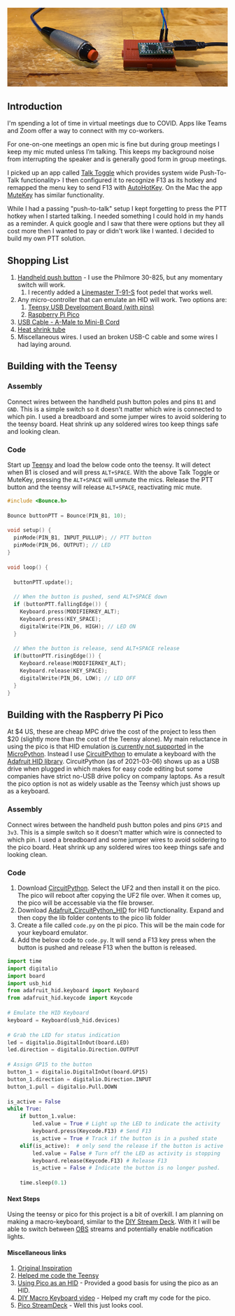 ![PTT](./PTT1.png)

## Introduction
I'm spending a lot of time in virtual meetings due to COVID.  Apps like Teams and Zoom offer a way to connect with my co-workers.

For one-on-one meetings an open mic is fine but during group meetings I keep my mic muted unless I’m talking. This keeps my background noise from interrupting the speaker and is generally good form in group meetings.

I picked up an app called [Talk Toggle](https://www.microsoft.com/en-us/p/talk-toggle/9nrjcs6g10kt#activetab=pivot:overviewtab) which provides system wide Push-To-Talk functionality> I then configured it to recognize F13 as its hotkey and remapped the menu key to send F13 with [AutoHotKey](https://www.autohotkey.com/).  On the Mac the app [MuteKey](https://apps.apple.com/us/app/mutekey/id1509590766?mt=12) has similar functionality.

While I had a passing "push-to-talk" setup I kept forgetting to press the PTT hotkey when I started talking.  I needed something I could hold in my hands as a reminder.  A quick google and I saw that there were options but they all cost more then I wanted to pay or didn't work like I wanted.  I decided to build my own PTT solution.

## Shopping List
1. [Handheld push button](https://www.ebay.com/itm/122657808383) - I use the Philmore 30-825, but any momentary switch will work.
   1. I recently added a [Linemaster T-91-S](https://linemaster.com/product/378/Treadlite-Ii/T-91-S/) foot pedel that works well.
1. Any micro-controller that can emulate an HID will work.  Two options are:
   1. [Teensy USB Development Board (with pins)](https://www.pjrc.com/store/teensy_pins.html)
   1. [Raspberry Pi Pico](https://www.raspberrypi.org/products/raspberry-pi-pico/)
1. [USB Cable - A-Male to Mini-B Cord](https://www.pjrc.com/store/cable_usb_micro_b.html)
1. [Heat shrink tube](https://www.amazon.com/560PCS-Heat-Shrink-Tubing-Eventronic/dp/B072PCQ2LW)
1. Miscellaneous wires.  I used an broken USB-C cable and some wires I had laying around.

## Building with the Teensy

### Assembly
Connect wires between the handheld push button poles and  pins `B1` and `GND`.  This is a simple switch so it doesn't matter which wire is connected to which pin.  I used a breadboard and some jumper wires to avoid soldering to the teensy board.  Heat shrink up any soldered wires too keep things safe and looking clean.

### Code
Start up [Teensy](https://www.pjrc.com/teensy/td_download.html) and load the below code onto the teensy.  It will detect when B1 is closed and will press `ALT+SPACE`.  With the above Talk Toggle or MuteKey, pressing the `ALT+SPACE` will unmute the mics.  Release the PTT button and the teensy will release `ALT+SPACE`, reactivating mic mute.

````c
#include <Bounce.h>

Bounce buttonPTT = Bounce(PIN_B1, 10);

void setup() {
  pinMode(PIN_B1, INPUT_PULLUP); // PTT button
  pinMode(PIN_D6, OUTPUT); // LED
}

void loop() {

  buttonPTT.update();

  // When the button is pushed, send ALT+SPACE down
  if (buttonPTT.fallingEdge()) {
    Keyboard.press(MODIFIERKEY_ALT);
    Keyboard.press(KEY_SPACE);
    digitalWrite(PIN_D6, HIGH); // LED ON
  }

  // When the button is release, send ALT+SPACE release
  if(buttonPTT.risingEdge()) {
    Keyboard.release(MODIFIERKEY_ALT);
    Keyboard.release(KEY_SPACE);
    digitalWrite(PIN_D6, LOW); // LED OFF
  }
}
````

## Building with the Raspberry Pi Pico
At $4 US, these are cheap MPC drive the cost of the project to less then $20 (slightly more than the cost of the Teensy alone).  My main reluctance in using the pico is that HID emulation [is currently not supported](https://github.com/micropython/micropython/issues/6811) in the [MicroPython](https://micropython.org/).  Instead I use [CircuitPython](https://circuitpython.org/) to emulate a keyboard with the [Adafruit HID library](https://github.com/adafruit/Adafruit_CircuitPython_HID).  CircuitPython (as of 2021-03-06) shows up as a USB drive when plugged in which makes for easy code editing but some companies have strict no-USB drive policy on company laptops.  As a result the pico option is not as widely usable as the Teensy which just shows up as a keyboard.

### Assembly
Connect wires between the handheld push button poles and pins `GP15` and `3v3`.  This is a simple switch so it doesn't matter which wire is connected to which pin.  I used a breadboard and some jumper wires to avoid soldering to the pico board.  Heat shrink up any soldered wires too keep things safe and looking clean.

### Code
1. Download [CircuitPython](https://circuitpython.org/board/raspberry_pi_pico/).  Select the UF2 and then install it on the pico.  The pico will reboot after copying the UF2 file over.  When it comes up, the pico will be accessable via the file browser.
1. Download [Adafruit_CircuitPython_HID](https://github.com/adafruit/Adafruit_CircuitPython_HID) for HID functionality.  Expand and then copy the lib folder contents to the pico lib folder
1. Create a file called `code.py` on the pi pico.  This will be the main code for your keyboard emulator.
1. Add the below code to `code.py`.  It will send a F13 key press when the button is pushed and release F13 when the button is released.

``` python
import time
import digitalio
import board
import usb_hid
from adafruit_hid.keyboard import Keyboard
from adafruit_hid.keycode import Keycode

# Emulate the HID Keyboard
keyboard = Keyboard(usb_hid.devices)

# Grab the LED for status indication
led = digitalio.DigitalInOut(board.LED)
led.direction = digitalio.Direction.OUTPUT

# Assign GP15 to the button
button_1 = digitalio.DigitalInOut(board.GP15)
button_1.direction = digitalio.Direction.INPUT
button_1.pull = digitalio.Pull.DOWN

is_active = False
while True:
    if button_1.value:
        led.value = True # Light up the LED to indicate the activity
        keyboard.press(Keycode.F13) # Send F13
        is_active = True # Track if the button is in a pushed state
    elif(is_active):  # only send the release if the button is active
        led.value = False # Turn off the LED as activity is stopping
        keyboard.release(Keycode.F13) # Release F13
        is_active = False # Indicate the button is no longer pushed.

    time.sleep(0.1)
```

#### Next Steps
Using the teensy or pico for this project is a bit of overkill.  I am planning on making a macro-keyboard, similar to the [DIY Stream Deck](https://www.partsnotincluded.com/diy-stream-deck-mini-macro-keyboard/).  With it I will be able to switch between [OBS](https://obsproject.com/) streams and potentially enable notification lights.

#### Miscellaneous links
1. [Original Inspiration](https://timmyomahony.com/blog/making-usb-push-buttons/)
1. [Helped me code the Teensy](https://www.pjrc.com/teensy/td_keyboard.html)
1. [Using Pico as an HID](https://hridaybarot.home.blog/2021/01/31/using-raspberry-pi-pico-has-hid-device-to-control-mouse-and-keyboard/) - Provided a good basis for using the pico as an HID.
1. [DIY Macro Keyboard video](https://www.youtube.com/watch?v=aEWptdD32iA) - Helped my craft my code for the pico.
1. [Pico StreamDeck](https://github.com/pjgpetecodes/pico-streamdeck) - Well this just looks cool.
